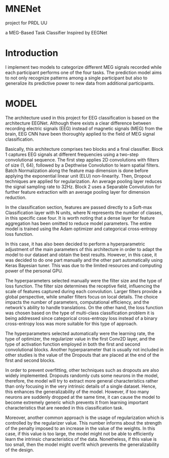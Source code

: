 # MNENet
project for PRDL UU

a MEG-Based Task Classifier Inspired by EEGNet

# Introduction
I implement two models to categorize different MEG signals recorded while each participant performs one of the four tasks. The prediction model aims to not only recognize patterns among a single participant but also to generalize its predictive power to new data from additional participants.

# MODEL
The architecture used in this project for EEG classification is based on the architecture EEGNet. Although there exists a clear difference between recording electric signals (EEG) instead of magnetic signals (MEG) from the brain, EEG CNN have been thoroughly applied to the field of MEG signal classification.

Basically, this architecture comprises two blocks and a final classifier. Block 1 captures EEG signals at different frequencies using a two-step convolutional sequence. The first step applies 2D convolutions with filters of size (1, 64), followed by a Depthwise Convolution to learn spatial filters. Batch Normalization along the feature map dimension is done before applying the exponential linear unit (ELU) non-linearity. Then, Dropout techniques are applied for regularization. An average pooling layer reduces the signal sampling rate to 32Hz. Block 2 uses a Separable Convolution for further feature extraction with an average pooling layer for dimension reduction.

In the classification section, features are passed directly to a Soft-max Classification layer with N units, where N represents the number of classes, in this specific case four. It is worth noting that a dense layer for feature aggregation has been omitted to reduce model parameters. The entire model is trained using the Adam optimizer and categorical cross-entropy loss function. 

In this case, it has also been decided to perform a hyperparametric adjustment of the main parameters of this architecture in order to adapt the model to our dataset and obtain the best results. However, in this case, it was decided to do one part manually and the other part automatically using Keras Bayesian tuner. This was due to the limited resources and computing power of the personal GPU. 

The hyperparameters selected manually were the filter size and the type of loss function. The filter size determines the receptive field, influencing the scale of features captured during each convolution. Larger filters provide a global perspective, while smaller filters focus on local details. The choice impacts the number of parameters, computational efficiency, and the network's ability to handle translations. On the other hand, the loss function was chosen based on the type of multi-class classification problem it is being addressed since categorical cross-entropy loss instead of a binary cross-entropy loss was more suitable for this type of approach.

The hyperparameters selected automatically were the learning rate, the type of optimizer, the regularizer value in the first Conv2D layer, and the type of activation function employed in both the first and second convolutional blocks. Another hyperparameter that is usually not included in other studies is the value of the Dropouts that are placed at the end of the first and second blocks. 

In order to prevent overfitting, other techniques such as dropouts are also widely implemented. Dropouts randomly cuts some neurons in the model, therefore, the model will try to extract more general characteristics rather than only focusing in the very intrinsic details of a single dataset. Hence, this enhances the generalizability of the model. However, if too many neurons are suddenly dropped at the same time, it can cause the model to become extremely generic which prevents it from learning important characteristics that are needed in this classification task.

Moreover, another common approach is the usage of regularization which is controlled by the regularizer value. This number informs about the strength of the penalty imposed to an increase in the value of the weights. In this case, if this value is too large, the model might not be able to efficiently learn the intrinsic characteristics of the data. Nonetheless, if this value is too small, then the model might overfit which prevents the generalizability of the design. 
